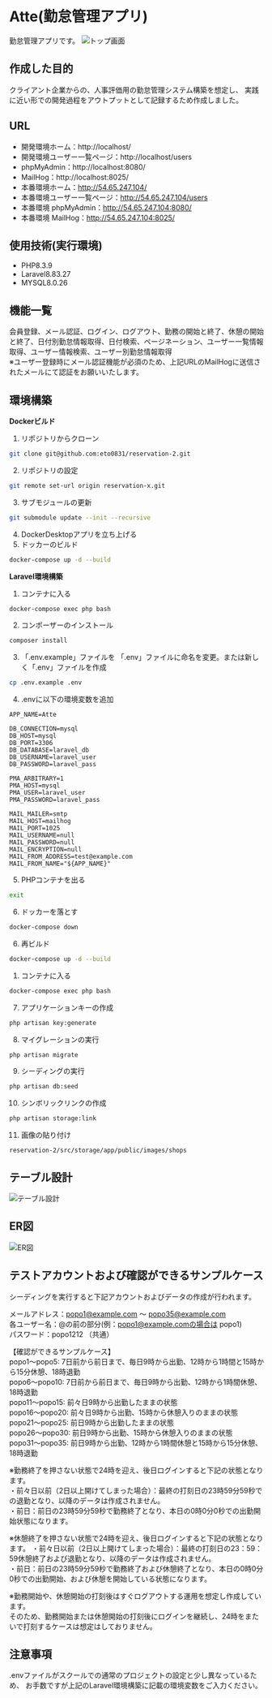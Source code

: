 # Atte(勤怠管理アプリ)
勤怠管理アプリです。
![トップ画面](src/top.png)
## 作成した目的
クライアント企業からの、人事評価用の勤怠管理システム構築を想定し、
実践に近い形での開発過程をアウトプットとして記録するため作成しました。

## URL
- 開発環境ホーム：http://localhost/
- 開発環境ユーザー一覧ページ：http://localhost/users
- phpMyAdmin：http://localhost:8080/
- MailHog：http://localhost:8025/
- 本番環境ホーム：http://54.65.247.104/
- 本番環境ユーザー一覧ページ：http://54.65.247.104/users
- 本番環境 phpMyAdmin：http://54.65.247.104:8080/
- 本番環境 MailHog：http://54.65.247.104:8025/

## 使用技術(実行環境)
- PHP8.3.9
- Laravel8.83.27
- MYSQL8.0.26

## 機能一覧
会員登録、メール認証、ログイン、ログアウト、勤務の開始と終了、休憩の開始と終了、日付別勤怠情報取得、日付検索、ページネーション、ユーザー一覧情報取得、ユーザー情報検索、ユーザー別勤怠情報取得  
※ユーザー登録時にメール認証機能が必須のため、上記URLのMailHogに送信されたメールにて認証をお願いいたします。

## 環境構築
**Dockerビルド**
1. リポジトリからクローン
```bash
git clone git@github.com:eto0831/reservation-2.git
```
2. リポジトリの設定
```bash
git remote set-url origin reservation-x.git
```
3. サブモジュールの更新
```bash
git submodule update --init --recursive
```
4. DockerDesktopアプリを立ち上げる
5. ドッカーのビルド
```bash
docker-compose up -d --build
```


**Laravel環境構築**
1. コンテナに入る
```bash
docker-compose exec php bash
```
2. コンポーザーのインストール
```bash
composer install
```
3. 「.env.example」ファイルを 「.env」ファイルに命名を変更。または新しく「.env」ファイルを作成
```bash
cp .env.example .env
```
4. .envに以下の環境変数を追加
``` text
APP_NAME=Atte

DB_CONNECTION=mysql
DB_HOST=mysql
DB_PORT=3306
DB_DATABASE=laravel_db
DB_USERNAME=laravel_user
DB_PASSWORD=laravel_pass

PMA_ARBITRARY=1
PMA_HOST=mysql
PMA_USER=laravel_user
PMA_PASSWORD=laravel_pass

MAIL_MAILER=smtp
MAIL_HOST=mailhog
MAIL_PORT=1025
MAIL_USERNAME=null
MAIL_PASSWORD=null
MAIL_ENCRYPTION=null
MAIL_FROM_ADDRESS=test@example.com
MAIL_FROM_NAME="${APP_NAME}"
```

5.  PHPコンテナを出る
```bash
exit
```
6. ドッカーを落とす
```bash
docker-compose down
```
6. 再ビルド
```bash
docker-compose up -d --build
```
1. コンテナに入る
```bash
docker-compose exec php bash
```
7. アプリケーションキーの作成
``` bash
php artisan key:generate
```

8. マイグレーションの実行
``` bash
php artisan migrate
```

9. シーディングの実行
``` bash
php artisan db:seed
```
10. シンボリックリンクの作成
```bash
php artisan storage:link
```
11. 画像の貼り付け
```text
reservation-2/src/storage/app/public/images/shops
```
## テーブル設計
![テーブル設計](src/table.png)

## ER図
![ER図](Rese.png)

## テストアカウントおよび確認ができるサンプルケース
シーディングを実行すると下記アカウントおよびデータの作成が行われます。

メールアドレス：popo1@example.com ～ popo35@example.com  
各ユーザー名：@の前の部分(例：popo1@example.comの場合は popo1)  
パスワード：popo1212 （共通）  

【確認ができるサンプルケース】  
popo1〜popo5: 7日前から前日まで、毎日9時から出勤、12時から1時間と15時から15分休憩、18時退勤  
popo6〜popo10: 7日前から前日まで、毎日9時から出勤、12時から1時間休憩、18時退勤  
popo11〜popo15: 前々日9時から出勤したままの状態  
popo16〜popo20: 前々日9時から出勤、15時から休憩入りのままの状態  
popo21〜popo25: 前日9時から出勤したままの状態  
popo26〜popo30: 前日9時から出勤、15時から休憩入りのままの状態  
popo31〜popo35: 前日9時から出勤、12時から1時間休憩と15時から15分休憩、18時退勤  

※勤務終了を押さない状態で24時を迎え、後日ログインすると下記の状態となります。  
・前々日以前（2日以上開けてしまった場合）：最終の打刻日の23時59分59秒での退勤となり、以降のデータは作成されません。  
・前日：前日の23時59分59秒で勤務終了となり、本日の0時0分0秒での出勤開始状態になります。  

※休憩終了を押さない状態で24時を迎え、後日ログインすると下記の状態となります。
・前々日以前（2日以上開けてしまった場合）：最終の打刻日の23：59：59休憩終了および退勤となり、以降のデータは作成されません。  
・前日：前日の23時59分59秒で勤務終了および休憩終了となり、本日の0時0分0秒での出勤開始、および休憩を開始している状態になります。  

※勤務開始や、休憩開始の打刻後はすぐログアウトする運用を想定し作成しています。  
そのため、勤務開始または休憩開始の打刻後にログインを継続し、24時をまたいで打刻するケースは想定はしておりません。

## 注意事項
.envファイルがスクールでの通常のプロジェクトの設定と少し異なっているため、
お手数ですが上記のLaravel環境構築に記載の環境変数をご入力ください。
